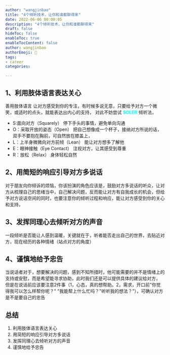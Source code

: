 ```yaml
---
author: "wangjinbao"
title: "4个倾听技术，让你和谁都聊得来"
date: 2022-06-06 00:00:05
description: "4个倾听技术，让你和谁都聊得来"
draft: false
hideToc: false
enableToc: true
enableTocContent: false
author: wangjinbao
authorEmoji: 👻
tags:
- career
categories:

---
```


## 1、利用肢体语言表达关心
善用肢体语言 让对方感受到你的专注，有时候多说无意，只要给予对方一个微笑，或适时的点头，就能表达出内心的支持，
对此不妨尝试 <font color='cyan'>**SOLER**</font>  倾听法，
+ S:面向对方（Squarely）
停下手头的事情，避免单向沟通
+ O：采取开放的姿态（Open）
把自己想像成一个杯子，接纳对方所说的话，双手不要抱在胸前，可自然放在膝盖上，
+ L：上半身微微向对方前倾（Lean）
能让对方想多了解他
+ E：眼神接触（Eye Contact）
注视对方，让其感受到尊重
+ R：放松（Relax）
身体轻松自然

## 2、用简短的响应引导对方多说话
对于朋友向你倾诉的烦恼，你该扮演的角色应该是，鼓励对方多说话的听众，让对方从梳理自己的思绪当中，自己解决问题，反而能让对方有自我成长的机会，但给予对方说话空间的同时，也要注意你的倾听过程和响应，能让对方感受到你的关心和支持，

## 3、发挥同理心去倾听对方的声音
一段倾听是否能让人感到温暖，关键就在于，听者能否走出自己的世界，去贴近对方，现在经历的各种情绪（站点对方的角度）

## 4、谨慎地给予忠告
当说话者对于，想要解决的问题，感到不知所措时，他可能需要的并不是情绪上的支持或安慰，而是希望能寻求协助，此时我们还是可以提供具体的建议给对方，
但是在说话前应该要注意2件事（1，心态，真的想帮助。2，需求，开口前"你觉得我可以怎么样帮你呢？" "我能帮上什么忙吗？"听听我的想法？"），可确认对方是不是要自己的忠告


## 总结
1. 利用肢体语言表达关心
2. 用简短的响应引导对方多说话
3. 发挥同理心去倾听对方的声音
4. 谨慎地给予忠告